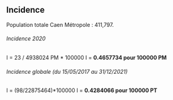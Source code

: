 ## Incidence
Population totale Caen Métropole : 411,797.

###### Incidence 2020

I = 23 / 4938024 PM * 100000
I = **0.4657734 pour 100000 PM**

###### Incidence globale (du 15/05/2017 au 31/12/2021)

I = (98/22875464)*100000
I = **0.4284066 pour 100000 PT**
